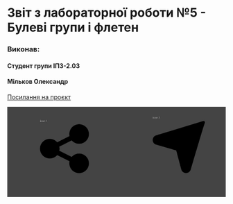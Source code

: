 # Звіт з лабораторної роботи №5 - Булеві групи і флетен

### Виконав:
#### Студент групи ІПЗ-2.03
#### Мільков Олександр

[Посилання на проєкт](https://www.figma.com/design/EmY29LExeBtgtgsyuoMWTX/%D0%BF%D1%80%D0%B0%D0%BA%D1%82%D0%B8%D1%87%D0%BD%D1%96?node-id=51-5)

![картинка завдання](images/screen.jpg)
